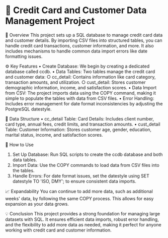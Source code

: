 # 🏦 Credit Card and Customer Data Management Project
📜 Overview
This project sets up a SQL database to manage credit card data and customer details. By importing CSV files into structured tables, you can handle credit card transactions, customer information, and more. It also includes mechanisms to handle common data import errors like date formatting issues.

⚙️ Key Features
• Create Database: We begin by creating a dedicated database called ccdb.
• Data Tables: Two tables manage the credit card and customer data:
    ○ cc_detail: Contains information like card category, transaction amounts, and utilization.
    ○ cust_detail: Stores customer demographic information, income, and satisfaction scores.
• Data Import from CSV: The project imports data using the COPY command, making it simple to populate the tables with data from CSV files.
• Error Handling: Includes error management for date format inconsistencies by adjusting the PostgreSQL datestyle.

📂 Data Structure
• cc_detail Table:
Card Details: Includes client number, card type, annual fees, credit limits, and transaction amounts.
• cust_detail Table:
Customer Information: Stores customer age, gender, education, marital status, income, and satisfaction scores.

🚀 How to Use
1. Set Up Database: Run SQL scripts to create the ccdb database and both data tables.
2. Import Data: Use the COPY commands to load data from CSV files into the tables.
3. Handle Errors: For date format issues, set the datestyle using SET datestyle TO 'ISO, DMY'; to ensure consistent data imports.

📈 Expandability
You can continue to add more data, such as additional weeks' data, by following the same COPY process. This allows for easy expansion as your data grows.

💡 Conclusion
This project provides a strong foundation for managing large datasets with SQL. It ensures efficient data imports, robust error handling, and the flexibility to add more data as needed, making it perfect for anyone working with credit card and customer information.

